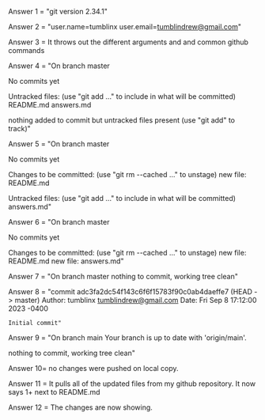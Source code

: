 Answer 1 = 
"git version 2.34.1"

Answer 2 = 
"user.name=tumblinx
user.email=tumblindrew@gmail.com"

Answer 3 =
It throws out the different arguments and and common github commands

Answer 4 =
"On branch master

No commits yet

Untracked files:
  (use "git add <file>..." to include in what will be committed)
	README.md
	answers.md

nothing added to commit but untracked files present (use "git add" to track)"


Answer 5 =
"On branch master

No commits yet

Changes to be committed:
  (use "git rm --cached <file>..." to unstage)
	new file:   README.md

Untracked files:
  (use "git add <file>..." to include in what will be committed)
	answers.md"

Answer 6 =
"On branch master

No commits yet

Changes to be committed:
  (use "git rm --cached <file>..." to unstage)
	new file:   README.md
	new file:   answers.md"

Answer 7 =
"On branch master
nothing to commit, working tree clean"

Answer 8 =
"commit adc3fa2dc54f143c6f6f15783f90c0ab4daeffe7 (HEAD -> master)
Author: tumblinx <tumblindrew@gmail.com>
Date:   Fri Sep 8 17:12:00 2023 -0400

    Initial commit"

Answer 9 =
"On branch main
Your branch is up to date with 'origin/main'.

nothing to commit, working tree clean"

Answer 10=
no changes were pushed on local copy.

Answer 11 =
It pulls all of the updated files from my github repository. It now says 1+ next to README.md

Answer 12 =
The changes are now showing.